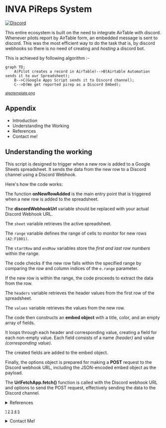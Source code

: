 
# INVA PiReps System
 
[![Discord](https://img.shields.io/badge/Discord-%F0%9D%96%8A%F0%9D%96%8B%F0%9D%96%87%F0%9D%96%8C%F0%9D%96%8F%F0%9D%96%94.%236586-7289DA?logo=discord&logoColor=white&style=flat-square)](https://discordapp.com/users/433143285847031838)

This entire ecosystem is built on the need to integrate AirTable with discord. Whenever pilots report by AirTable form, an embedded message is sent to discord. This was the most efficient way to do the task that is, by discord webhooks so there is no need of creating and _hosting_ a discord bot.

This is achieved by following algorithm :-

```mermaid
graph TD;
    A(Pilot creates a record in AirTable)-->B(Airtable Automation sends it to our Spreadsheet);
    B-->C(Google Apps Script sends it to Discord channel);
    C-->D(We get reported pirep as a Discord Embed);
```

<sup>[algotemplate.png](https://github.com/eldrago4/INVA-Pireps-System/assets/63483703/9ab867c6-c3da-40c8-9231-06d9962dd774)</sup>

## Appendix

- Introduction
- Understanding the Working
- References
- Contact me!


## Understanding the working
This script is designed to trigger when a new row is added to a Google Sheets spreadsheet. It sends the data from the new row to a Discord channel using a Discord Webhook.

Here's how the code works:

The function **onNewRowAdded** is the main entry point that is triggered when a new row is added to the spreadsheet.

The **discordWebhookUrl** variable should be replaced with your actual Discord Webhook URL.

The `sheet` variable retrieves the active spreadsheet.

The `range` variable defines the range of cells to monitor for new rows `(A2:F1001)`.

The `startRow` and `endRow` variables store the _first and last row numbers_ within the range.

The code checks if the new row falls within the specified range by comparing the row and column indices of the `e.range` parameter.

If the new row is within the range, the code proceeds to extract the data from the row.

The `headers` variable retrieves the header values from the first row of the spreadsheet.

The `values` variable retrieves the values from the new row.

The code then constructs an **embed object** with a title, color, and an empty array of fields.

It loops through each header and corresponding value, creating a field for each non-empty value. Each field consists of a name _(header)_ and value _(corresponding value)_.

The created fields are added to the embed object.

Finally, the options object is prepared for making a **POST** request to the Discord webhook URL, including the JSON-encoded embed object as the payload.

The **UrlFetchApp.fetch()** function is called with the Discord webhook URL and options to send the POST request, effectively sending the data to the Discord channel.

<details>
  <summary>References</summary>

1. <a name="note1"></a> [Cannot find active sheet: TypeError: read properties of undefined (reading 'source')](https://webapps.stackexchange.com/questions/169822/cannot-find-active-sheet-typeerror-read-properties-of-undefined-reading-sour)
2. <a name="note2"></a> [Google Apps Script Documentation](https://developers.google.com/apps-script)
3. <a name="note3"></a> [Spreadsheet Service](https://developers.google.com/apps-script/reference/spreadsheet) - Covers the Spreadsheet Service in Google Apps Script, which provides methods for working with Google Sheets.
4. <a name="note4"></a> [UrlFetchApp](https://developers.google.com/apps-script/reference/url-fetch/url-fetch-app) - Allows making HTTP requests from a script, including sending POST requests to webhooks.
5. <a name="note5"></a> [Discord Webhooks Documentation](https://discord.com/developers/docs/resources/webhook)
  
</details>

<sup>[1](#note1) [2](#note2) [3](#note3) [4](#note4) [5](#note5)</sup>

<details>
<summary>Contact Me!</summary>
<p><a href="mailto:tred38434@gmail.com">gmail</a></p>
</details>
